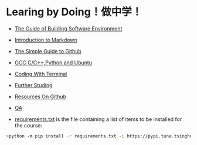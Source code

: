 
# Learing by Doing！做中学！

* [The Guide of  Building Software Environment](./BuildingSoftwareEnvironment.md)

* [Introduction to Markdown](./Introduction2Markdown.md) 

* [The Simple Guide to Github](./TheSimpleStepsGithub(Chinese).md) 

* [GCC C/C++,Python and Ubuntu](./Ubuntu-Python-C-Chinese.md) 

* [Coding With Terminal](./CodingWithTerminal.md/)

* [Further Studing](./FurtherStuding.md)

* [Resources On Github](./ResourcesOnGithub.md)

* [QA](./QA.md) 

* [requirements.txt](./requirements.txt) is the file containing a list of items to be installed for the course:

```bash 
>python -m pip install -r requirements.txt -i https://pypi.tuna.tsinghua.edu.cn/simple
```